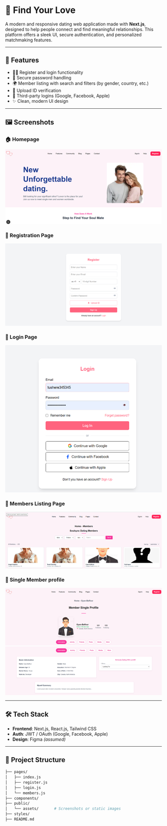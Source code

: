 # 💖 Find Your Love

A modern and responsive dating web application made with **Next.js**, designed to help people connect and find meaningful relationships. This platform offers a sleek UI, secure authentication, and personalized matchmaking features.

---

## 🚀 Features

- 🧑‍💼 Register and login functionality  
- 🔐 Secure password handling  
- 🌍 Member listing with search and filters (by gender, country, etc.)  
- 📸 Upload ID verification  
- 🔁 Third-party logins (Google, Facebook, Apple)  
- ✨ Clean, modern UI design  

---

## 🖼️ Screenshots

### 🏠 Homepage
![Homepage](./assets/HomePage.png)

### 📝 Registration Page
![Register](./assets/Register.png)
### 🔐 Login Page
![Login](./assets/Login.png)

### 👥 Members Listing Page
![Members](./assets/Profiles.png)

### 👥 Single Member profile
![Members](./assets/member.png)
![Members](./assets/member1.png)

---

## 🛠️ Tech Stack

- **Frontend**: Next.js, React.js, Tailwind CSS  
- **Auth**: JWT / OAuth (Google, Facebook, Apple)  
- **Design**: Figma *(assumed)*  

---

## 📁 Project Structure

```bash
├── pages/
│   ├── index.js
│   ├── register.js
│   ├── login.js
│   └── members.js
├── components/
├── public/
│   └── assets/       # Screenshots or static images
├── styles/
├── README.md
